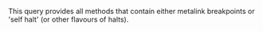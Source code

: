 This query provides all methods that contain either metalink breakpoints or 'self halt' (or other flavours of halts).